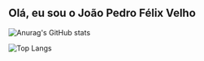 ## Olá, eu sou o João Pedro Félix Velho

![Anurag's GitHub stats](https://github-readme-stats.vercel.app/api?username=tiofelx&show_icons=true&theme=github_dark)

![Top Langs](https://github-readme-stats.vercel.app/api/top-langs/?username=tiofelx%theme=dracula&hide_progress=true)

